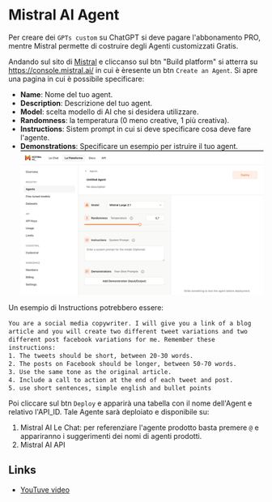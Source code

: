 # Mistral AI Agent
Per creare dei `GPTs custom` su ChatGPT si deve pagare l'abbonamento PRO, mentre Mistral permette di costruire degli Agenti customizzati Gratis.

Andando sul sito di [Mistral](www.mistral.ai) e cliccanso sul btn "Build platform" si atterra su https://console.mistral.ai/ in cui è èresente un btn `Create an Agent`. Si apre una pagina in cui è possibile specificare:
- **Name**: Nome del tuo agent.
- **Description**: Descrizione del tuo agent.
- **Model**: scelta modello di AI che si desidera utilizzare.
- **Randomness**: la temperatura (0 meno creative, 1 più creativa).
- **Instructions**: Sistem prompt in cui si deve specificare cosa deve fare l'agente.
 - **Demonstrations**: Specificare un esempio per istruire il tuo agent.
![mistral_agents](mistral_agent.png)

Un esempio di Instructions potrebbero essere:
```
You are a social media copywriter. I will give you a link of a blog article and you will create two different tweet variations and two different post facebook variations for me. Remember these instructions:
1. The tweets should be short, between 20-30 words.
2. The posts on Facebook should be longer, between 50-70 words.
3. Use the same tone as the original article.
4. Include a call to action at the end of each tweet and post.
5. use short sentences, simple english and bullet points
```

Poi cliccare sul btn `Deploy` e apparirà una tabella con il nome dell'Agent e relativo l'API_ID. Tale Agente sarà deploiato e disponibile su:
1. Mistral AI Le Chat: per referenziare l'agente prodotto basta premere `@` e appariranno i suggerimenti dei nomi di agenti prodotti.
2. Mistral AI API

## Links
- [YouTuve video](https://www.youtube.com/watch?v=dCnH1HxhhbU&ab_channel=AliMirza)